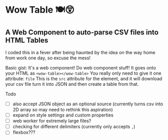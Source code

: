 # Wow Table 🍽😲
## A Web Component to auto-parse CSV files into HTML Tables

I coded this in a fever after being haunted by the idea on the way home from work one day, so excuse the mess!

Basic gist:
It's a web component! Do web component stuff!
It goes onto your HTML as `<wow-table></wow-table>`
You really only need to give it one attribute: `file`
This is the `src` attribute for the element, and it will download your csv file turn it into JSON and then create a table from that.

Todo
- [ ] also accept JSON object as an optional source (currently turns csv into 2D array so may need to rethink this aspiration)
- [ ] expand on style settings and custom properties
- [ ] web worker for extremely large files?
- [ ] checking for different delimiters (currently only accepts `,`)
- [ ] flexbox???
